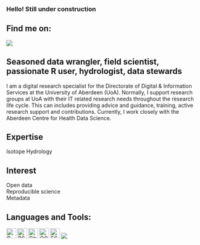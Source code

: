 ### Hello! Still under construction

## Find me on:
[<img src="https://upload.wikimedia.org/wikipedia/commons/thumb/a/aa/ResearchGate_Logo.png/220px-ResearchGate_Logo.png">](https://www.researchgate.net/profile/Bernhard_Scheliga)


## Seasoned data wrangler, field scientist, passionate R user, hydrologist, data stewards 

I am a digital research specialist for the Directorate of Digital & Information Services at the University of Aberdeen (UoA). Normally, I support research groups at UoA with their IT related research needs throughout the research life cycle. This can includes providing advice and guidance, training, active research support and contributions. Currently, I work closely with the Aberdeen Centre for Health Data Science.

## Expertise
Isotope Hydrology



## Interest
Open data  
Reproducible science  
Metadata


## Languages and Tools:
<img align="left" alt="R-project" width="26px" src="https://www.r-project.org/Rlogo.png" />
<img align="left" alt="RStudio" width="26px" src="https://d33wubrfki0l68.cloudfront.net/521a038ed009b97bf73eb0a653b1cb7e66645231/8e3fd/assets/img/rstudio-icon.png" />
<img align="left" alt="GitHub" width="26px" src="https://github.githubassets.com/images/modules/logos_page/GitHub-Mark.png" />
<img align="left" alt="QGIS" width="26px" src="https://gis-ops.com/wp-content/uploads/2019/12/qgis_logo.png" />
<img align="left" alt="ESRI ArcGIS" width="26px" src="https://upload.wikimedia.org/wikipedia/commons/thumb/d/df/ArcGIS_logo.png/600px-ArcGIS_logo.png" />  
  
##
<img align="left" src="https://github-readme-stats.codestackr.vercel.app/api?username=BScheliga&show_icons=true&hide_border=true" />  
